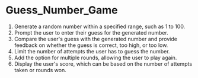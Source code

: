 # Guess_Number_Game
1. Generate a random number within a specified range, such as 1 to 100.
2. Prompt the user to enter their guess for the generated number.
3. Compare the user's guess with the generated number and provide feedback on whether the guess is correct, too high, or too low.
4. Limit the number of attempts the user has to guess the number.
5. Add the option for multiple rounds, allowing the user to play again.
6. Display the user's score, which can be based on the number of attempts taken or rounds won.
